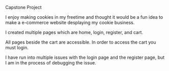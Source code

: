 Capstone Project 

I enjoy making cookies in my freetime and thought it would be a fun idea to make a e-commerce website desplaying my cookie business. 

I created multiple pages which are home, login, register, and cart.

All pages beside the cart are accessible. In order to access the cart you must login.


I have run into multiple issues with the login page and the register page, but I am in the process of debugging the issue. 